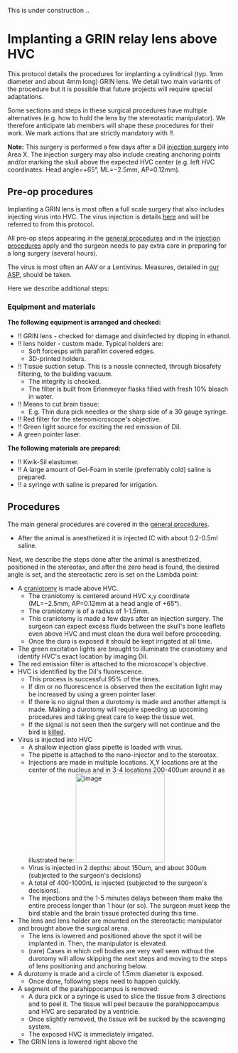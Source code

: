 This is under construction ..
# Implanting a GRIN relay lens above HVC

This protocol details the procedures for implanting a cylindrical (typ. 1mm diameter and about 4mm long) GRIN lens. We detail two main variants of the procedure but it is possible that future projects will require special adaptations. 

Some sections and steps in these surgical procedures have multiple alternatives (e.g. how to hold the lens by the stereotaxtic manipulator). We therefore anticipate lab members will shape these procedures for their work. We mark actions that are strictly mandatory with :bangbang:.

**Note:** This surgery is performed a few days after a DiI [injection surgery](https://github.com/NeuralSyntaxLab/lab-handbook/blob/main/Surgical%20Procedures/Injecting_into_the_brain.md) into Area X. The injection surgery may also include creating anchoring points and/or marking the skull above the expected HVC center (e.g. left HVC coordinates: Head angle=+65°, ML=−2.5mm, AP=0.12mm).

## Pre-op procedures
Implanting a GRIN lens is most often a full scale surgery that also includes injecting virus into HVC. The virus injection is details [here](https://github.com/NeuralSyntaxLab/lab-handbook/blob/main/Surgical%20Procedures/Injecting_into_the_brain.md) and will be referred to from this protocol.  

All pre-op steps appearing in the [general procedures](https://github.com/NeuralSyntaxLab/lab-handbook/blob/main/Surgical%20Procedures/general_surgical_procedures.md) and in the [injection procedures](https://github.com/NeuralSyntaxLab/lab-handbook/blob/main/Surgical%20Procedures/Injecting_into_the_brain.md) apply and the surgeon needs to pay extra care in preparing for a long surgery (several hours).

The virus is most often an AAV or a Lentivirus. Measures, detailed in [our ASP](https://github.com/NeuralSyntaxLab/lab-handbook/blob/main/Annual%20Safety%20Program/asp_cohenlab_uptodate.pdf), should be taken.

Here we describe additional steps:
### Equipment and materials
**The following equipment is arranged and checked:**
* :bangbang: GRIN lens - checked for damage and disinfected by dipping in ethanol.
* :bangbang: lens holder - custom made. Typical holders are:
	- Soft forcesps with parafilm covered edges.
	- 3D-printed holders.
* :bangbang: Tissue suction setup. This is a nossle connected, through biosafety filtering, to the building vacuum.
	- The integrity is checked.
	- The filter is built from Erlenmeyer flasks filled with fresh 10% bleach in water.
* :bangbang: Means to cut brain tissue:
	- E.g. Thin dura pick needles or the sharp side of a 30 gauge syringe. 
* :bangbang: Red filter for the stereomicroscope's objective.
* :bangbang: Green light source for exciting the red emission of DiI.
* A green pointer laser.

**The following materials are prepared:**
* :bangbang: Kwik-Sil elastomer.
* :bangbang: A large amount of Gel-Foam in sterile (preferrably cold) saline is prepared.
* :bangbang: a syringe with saline is prepared for irrigation.

## Procedures
The main general procedures are covered in the [general procedures](https://github.com/NeuralSyntaxLab/lab-handbook/blob/main/Surgical%20Procedures/general_surgical_procedures.md). 

* After the animal is anesthetized it is injected IC with about 0.2-0.5ml saline. 

Next, we describe the steps done after the animal is anesthetized, positioned in the stereotax, and after the zero head is found, the desired angle is set, and the stereotactic zero is set on the Lambda point:
* A [craniotomy](https://github.com/NeuralSyntaxLab/lab-handbook/blob/main/Surgical%20Procedures/general_surgical_procedures.md#craniotomy) is made above HVC.
	- The craniotomy is centered around HVC x,y coordinate (ML=−2.5mm, AP=0.12mm at a head angle of +65°).
	- The craniotomy is of a radius of 1-1.5mm.
	- This craniotomy is made a few days after an injection surgery. The surgeon can expect excess fluids between the skull's bone leaflets even above HVC and must clean the dura well before proceeding.
	- Once the dura is exposed it should be kept irrigated at all time. 
* The green excitation lights are brought to illuminate the craniotomy and identify HVC's exact location by imaging DiI.
* The red emission filter is attached to the microscope's objective.
* HVC is identified by the DiI's fluorescence.
	- This process is successful 95% of the times.
	- If dim or no fluorescence is observed then the excitation light may be increased by using a green pointer laser.
	- If there is no signal then a durotomy is made and another attempt is made. Making a durotomy will require speeding up upcoming procedures and taking great care to keep the tissue wet.
	- If the signal is not seen then the surgery will not continue and the bird is [killed](https://github.com/NeuralSyntaxLab/lab-handbook/blob/main/Animal%20Wellfare%20and%20Euthanasia/EuthanasiaProrotocls.md).
* Virus is injected into HVC
	- A shallow injection glass pipette is loaded with virus.
	- The pipette is attached to the nano-injector and to the stereotax.
	- Injections are made in multiple locations. X,Y locations are at the center of the nucleus and in 3-4 locations 200-400um around it as illustrated here: <img width="200" alt="image" src="https://user-images.githubusercontent.com/17324841/217760136-3de3beb0-b711-4af0-9253-185af6652fd1.png">
	- Virus is injected in 2 depths: about 150um, and about 300um (subjected to the surgeon's decisions)
	- A total of 400-1000nL is injected (subjected to the surgeon's decisions).
	- The injections and the 1-5 minutes delays between them make the entire process longer than 1 hour (or so). The surgeon must keep the bird stable and the brain tissue protected during this time.
* The lens and lens holder are mounted on the stereotactic manipulator and brought above the surgical arena.
	- The lens is lowered and positioned above the spot it will be implanted in. Then, the manipulator is elevated.
	- (rare) Cases in which cell bodies are very well seen without the durotomy will allow skipping the next steps and moving to the steps of lens positioning and anchoring below.  
* A durotomy is made and a circle of 1.5mm diameter is exposed.
	- Once done, following steps need to happen quickly.
* A segment of the parahippocampus is removed:
	- A dura pick or a syringe is used to slice the tissue from 3 directions and to peel it. The tissue will peel because the parahippocampus and HVC are separated by a ventricle.
	- Once slightly removed, the tissue will be sucked by the scavenging system.
	- The exposed HVC is immediately irrigated.
* The GRIN lens is lowered right above the 
